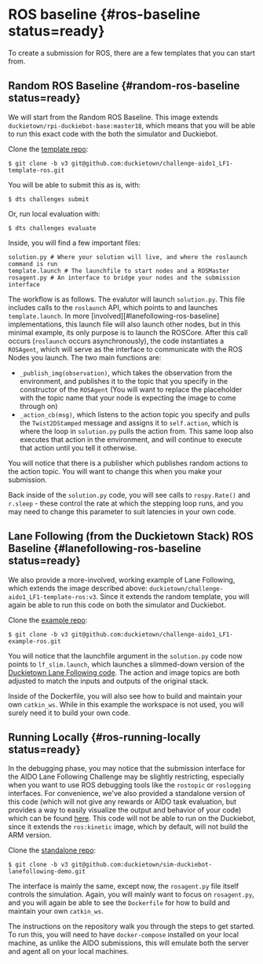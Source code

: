 # ROS baseline {#ros-baseline status=ready}

To create a submission for ROS, there are a few templates that you can start from. 

## Random ROS Baseline {#random-ros-baseline status=ready}

We will start from the Random ROS Baseline. This image extends `duckietown/rpi-duckiebot-base:master18`, which means that you will be able to run this exact code with the both the simulator and Duckiebot.

Clone the [template repo](https://github.com/duckietown/challenge-aido1_LF1-template-ros):

    $ git clone -b v3 git@github.com:duckietown/challenge-aido1_LF1-template-ros.git

You will be able to submit this as is, with:

    $ dts challenges submit

Or, run local evaluation with:

    $ dts challenges evaluate
    
Inside, you will find a few important files:
    
    solution.py # Where your solution will live, and where the roslaunch command is run
    template.launch # The launchfile to start nodes and a ROSMaster
    rosagent.py # An interface to bridge your nodes and the submission interface

The workflow is as follows. The evalutor will launch `solution.py`. This file includes calls to the `roslaunch` API, which points to and launches `template.launch`. In more [involved][#lanefollowing-ros-baseline] implementations, this launch file will also launch other nodes, but in this minimal example, its only purpose is to launch the ROSCore. After this call occurs (`roslaunch` occurs asynchronously), the code instantiates a `ROSAgent`, which will serve as the interface to communicate with the ROS Nodes you launch. The two main functions are:
- `_publish_img(observation)`, which takes the observation from the environment, and publishes it to the topic that you specify in the constructor of the `ROSAgent` (You will want to replace the placeholder with the topic name that your node is expecting the image to come through on)
- `_action_cb(msg)`, which listens to the action topic you specify and pulls the `Twist2DStamped` message and assigns it to `self.action`, which is where the loop in `solution.py` pulls the action from. This same loop also executes that action in the environment, and will continue to execute that action until you tell it otherwise. 

You will notice that there is a publisher which publishes random actions to the action topic. You will want to change this when you make your submission.

Back inside of the `solution.py` code, you will see calls to `rospy.Rate()` and `r.sleep` - these control the rate at which the stepping loop runs, and you may need to change this parameter to suit latencies in your own code.

## Lane Following (from the Duckietown Stack) ROS Baseline {#lanefollowing-ros-baseline status=ready}

We also provide a more-involved, working example of Lane Following, which extends the image described above: `duckietown/challenge-aido1_LF1-template-ros:v3`. Since it extends the random template, you will again be able to run this code on both the simulator and Duckiebot.

Clone the [example repo](https://github.com/duckietown/challenge-aido1_LF1-example-ros):

    $ git clone -b v3 git@github.com:duckietown/challenge-aido1_LF1-example-ros.git

You will notice that the launchfile argument in the `solution.py` code now points to `lf_slim.launch`, which launches a slimmed-down version of the [Duckietown Lane Following code](https://github.com/duckietown/Software/tree/master18/catkin_ws/src/10-lane-control). The action and image topics are both adjusted to match the inputs and outputs of the original stack. 

Inside of the Dockerfile, you will also see how to build and maintain your own `catkin_ws`. While in this example the workspace is not used, you will surely need it to build your own code.

## Running Locally {#ros-running-locally status=ready}

In the debugging phase, you may notice that the submission interface for the AIDO Lane Following Challenge may be slightly restricting, especially when you want to use ROS debugging tools like the `rostopic` or `roslogging` interfaces. For convenience, we've also provided a standalone version of this code (which will not give any rewards or AIDO task evaluation, but provides a way to easily visualize the output and behavior of your code) which can be found [here](https://github.com/duckietown/sim-duckiebot-lanefollowing-demo). This code will not be able to run on the Duckiebot, since it extends the `ros:kinetic` image, which by default, will not build the ARM version.

Clone the [standalone repo](https://github.com/duckietown/sim-duckiebot-lanefollowing-demo):

    $ git clone -b v3 git@github.com:duckietown/sim-duckiebot-lanefollowing-demo.git

The interface is mainly the same, except now, the `rosagent.py` file itself controls the simulation. Again, you will mainly want to focus on `rosagent.py`, and you will again be able to see the `Dockerfile` for how to build and maintain your own `catkin_ws`.

The instructions on the repository walk you through the steps to get started. To run this, you will need to have `docker-compose` installed on your local machine, as unlike the AIDO submissions, this will emulate both the server and agent all on your local machines.
